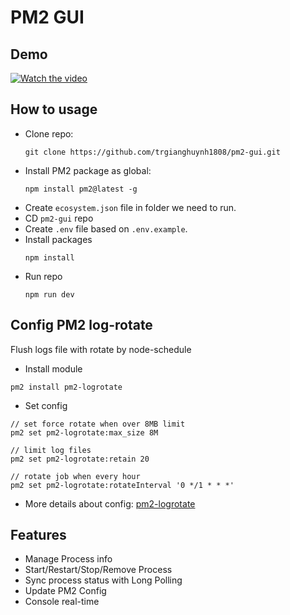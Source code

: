 # PM2 GUI

## Demo
[![Watch the video](https://img.youtube.com/vi/mQ3gARFE5_0/hqdefault.jpg)](https://www.youtube.com/watch?v=mQ3gARFE5_0)

## How to usage
- Clone repo:
  ```
  git clone https://github.com/trgianghuynh1808/pm2-gui.git
  ```
- Install PM2 package as global:
  ```
  npm install pm2@latest -g
  ```
- Create `ecosystem.json` file in folder we need to run.
- CD `pm2-gui` repo
- Create `.env` file based on `.env.example`.
- Install packages
  ```
  npm install
  ```
- Run repo
  ```
  npm run dev
  ```
  
## Config PM2 log-rotate
Flush logs file with rotate by node-schedule
- Install module
```
pm2 install pm2-logrotate
```
- Set config
```
// set force rotate when over 8MB limit
pm2 set pm2-logrotate:max_size 8M

// limit log files
pm2 set pm2-logrotate:retain 20

// rotate job when every hour
pm2 set pm2-logrotate:rotateInterval '0 */1 * * *'
```

- More details about config: [pm2-logrotate](https://www.npmjs.com/package/pm2-logrotate)
  
## Features
* Manage Process info
* Start/Restart/Stop/Remove Process
* Sync process status with Long Polling
* Update PM2 Config
* Console real-time
